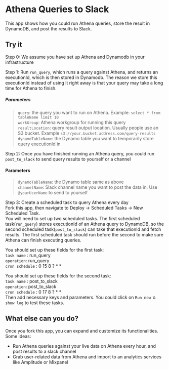 # Athena Queries to Slack

This app shows how you could run Athena queries, store the result in DynamoDB, and post the results to Slack.

## Try it

Step 0: We assume you have set up Athena and Dynamodb in your infrastructure

Step 1: Run `run_query`, which runs a query against Athena, and returns an executionId, which is then stored in Dynamodb. The reason we store this executionId instead of using it right away is that your query may take a long time for Athena to finish.

##### Parameters

> `query`: the query you want to run on Athena. Example: `select * from tableName limit 10`<br>
> `workGroup`: Athena workgroup for running this query<br>
> `resultLocation`: query result output location. Usually people use an S3 bucket. Example `s3://your.bucket.address.com/query-results`<br>
> `dynamoTableName`: the Dynamo table you want to temporarily store query executionId in

Step 2: Once you have finished running an Athena query, you could run `post_to_slack` to send query results to yourself or a channel

#### Parameters

> `dynamoTableName`: the Dynamo table same as above <br>
> `channelName`: Slack channel name you want to post the data in. Use `@yourUserName` to send to yourself

Step 3: Create a scheduled task to query Athena every day<br>
Fork this app, then navigate to Deploy -> Scheduled Tasks -> New Scheduled Task.<br>
You will need to set up two scheduled tasks. The first scheduled task(`run_query`) stores executionId of an Athena query to DynamoDB, so the second scheduled task(`post_to_slack`) can take that executionId and fetch results. The first scheduled task should run before the second to make sure Athena can finish executing queries.

You should set up these fields for the first task:<br>
`task name` : run_query  <br>
`operation`: run_query <br>
`cron schedule` : 0 15 8 ? \* \*<br>

You should set up these fields for the second task:<br>
`task name` : post_to_slack<br>
`operation`: post_to_slack<br>
`cron schedule` : 0 17 8 ? \* \*  <br>
Then add necessary keys and parameters. You could click on `Run now & show log` to test these tasks.

## What else can you do?

Once you fork this app, you can expand and customize its functionalities. Some ideas:

- Run Athena queries against your live data on Athena every hour, and post results to a slack channel
- Grab user-related data from Athena and import to an analytics services like Amplitude or Mixpanel
